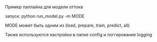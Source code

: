Пример паплайна для модели оттока

запуск:
python run_model.py -m MODE

MODE может быть одним из (load, prepare, train, predict, all)

Также используются настройки в папке config и логгирование logging
